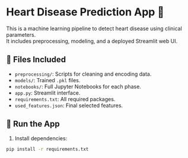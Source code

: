 # Heart Disease Prediction App 💓

This is a machine learning pipeline to detect heart disease using clinical parameters.  
It includes preprocessing, modeling, and a deployed Streamlit web UI.

## 💾 Files Included
- `preprocessing/`: Scripts for cleaning and encoding data.
- `models/`: Trained `.pkl` files.
- `notebooks/`: Full Jupyter Notebooks for each phase.
- `app.py`: Streamlit interface.
- `requirements.txt`: All required packages.
- `used_features.json`: Final selected features.

## 🚀 Run the App

1. Install dependencies:
```bash
pip install -r requirements.txt
